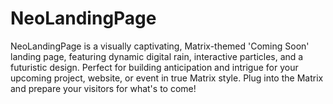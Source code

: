 # NeoLandingPage
NeoLandingPage is a visually captivating, Matrix-themed 'Coming Soon' landing page, featuring dynamic digital rain, interactive particles, and a futuristic design. Perfect for building anticipation and intrigue for your upcoming project, website, or event in true Matrix style. Plug into the Matrix and prepare your visitors for what's to come!
